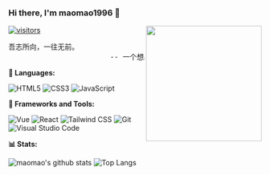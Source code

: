 ### Hi there, I'm maomao1996 👋

<img align='right' src="https://media.giphy.com/media/M9gbBd9nbDrOTu1Mqx/giphy.gif" width="230">

[![visitors](https://visitor-badge.laobi.icu/badge?page_id=maomao1996.maomao1996)](https://github.com/maomao1996)

<pre>
吾志所向，一往无前。
                        -- 一个想躺平的小开发
</pre>

**🚀 Languages:**

![HTML5](https://img.shields.io/badge/HTML5-E34F26?style=for-the-badge&logo=HTML5&logoColor=fff)
![CSS3](https://img.shields.io/badge/CSS3-1572B6?style=for-the-badge&logo=CSS3&logoColor=fff)
![JavaScript](https://img.shields.io/badge/JavaScript-F7DF1E?style=for-the-badge&logo=JavaScript&logoColor=333)

**🔧 Frameworks and Tools:**

![Vue](https://img.shields.io/badge/Vue-4FC08D?style=for-the-badge&logo=Vue.js&logoColor=fff)
![React](https://img.shields.io/badge/React-61DAFB?style=for-the-badge&logo=React&logoColor=333)
![Tailwind CSS](https://img.shields.io/badge/tailwindcss-06B6D4?style=for-the-badge&logo=tailwindcss&logoColor=fff)
![Git](https://img.shields.io/badge/Git-F05032?style=for-the-badge&logo=Git&logoColor=fff)
![Visual Studio Code](https://img.shields.io/badge/VS%20CODE-007ACC?style=for-the-badge&logo=Visual%20Studio%20Code&logoColor=fff)

**📊 Stats:**

![maomao's github stats](https://github-readme-stats.vercel.app/api?username=maomao1996&show_icons=true&hide_title=true&count_private=true)
![Top Langs](https://github-readme-stats.vercel.app/api/top-langs/?username=maomao1996&layout=compact)
